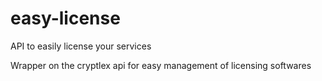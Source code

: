 # easy-license
API to easily license your services

Wrapper on the cryptlex api for easy management of licensing softwares
